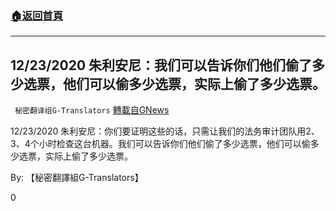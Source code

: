###  [:house:返回首頁](https://github.com/ourhimalayas/txt)
---

## 12/23/2020 朱利安尼：我们可以告诉你们他们偷了多少选票，他们可以偷多少选票，实际上偷了多少选票。
` 秘密翻译组G-Translators` [轉載自GNews](https://gnews.org/zh-hans/685410/)

12/23/2020 朱利安尼：你们要证明这些的话，只需让我们的法务审计团队用2、3、4个小时检查这台机器。我们可以告诉你们他们偷了多少选票，他们可以偷多少选票，实际上偷了多少选票。



By: 【秘密翻譯組G-Translators】

0
